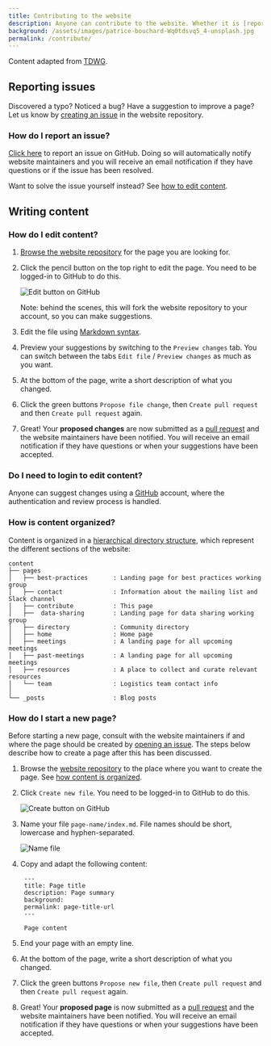 ```yaml
---
title: Contributing to the website
description: Anyone can contribute to the website. Whether it is [reporting an issue](#how-do-i-report-an-issue), [writing content](#how-do-i-edit-content) or [reviewing](#how-can-i-review-content), any help in keeping the website up to date and relevant is helpful. This page explains how.
background: /assets/images/patrice-bouchard-Wq0tdsvq5_4-unsplash.jpg
permalink: /contribute/
---
```


Content adapted from [TDWG](https://github.com/tdwg/website).

## Reporting issues

Discovered a typo? Noticed a bug? Have a suggestion to improve a page? Let us know by [creating an issue](https://github.com/atlantichabitatmodels/communityofpractice/issues/new) in the website repository.

### How do I report an issue?

[Click here](https://github.com/atlantichabitatmodels/communityofpractice/issues/new) to report an issue on GitHub. Doing so will automatically notify website maintainers and you will receive an email notification if they have questions or if the issue has been resolved.

Want to solve the issue yourself instead? See [how to edit content](#how-do-i-edit-content).

## Writing content

### How do I edit content?

1. [Browse the website repository](https://github.com/atlantichabitatmodels/communityofpractice) for the page you are looking for.
1. Click the pencil button on the top right to edit the page. You need to be logged-in to GitHub to do this.

    ![Edit button on GitHub](https://www.tdwg.org/static/pages/about/website-faq/edit-page-button.png)

    Note: behind the scenes, this will fork the website repository to your account, so you can make suggestions.

2. Edit the file using [Markdown syntax](https://guides.github.com/features/mastering-markdown/).
3. Preview your suggestions by switching to the `Preview changes` tab. You can switch between the tabs `Edit file` / `Preview changes` as much as you want.
4. At the bottom of the page, write a short description of what you changed.
5. Click the green buttons `Propose file change`, then `Create pull request` and then `Create pull request` again.
6. Great! Your **proposed changes** are now submitted as a [pull request](https://help.github.com/articles/about-pull-requests/) and the website maintainers have been notified. You will receive an email notification if they have questions or when your suggestions have been accepted.

### Do I need to login to edit content?

Anyone can suggest changes using a [GitHub](https://github.com/atlantichabitatmodels/communityofpractice) account, where the authentication and review process is handled.


### How is content organized?

Content is organized in a [hierarchical directory structure](https://github.com/atlantichabitatmodels/communityofpractice), which represent the different sections of the website:

```
content
├── pages
│   ├── best-practices       : Landing page for best practices working group
│   ├── contact              : Information about the mailing list and Slack channel
│   ├── contribute           : This page
│   ├──  data-sharing        : Landing page for data sharing working group
│   ├── directory            : Community directory
│   ├── home                 : Home page
│   ├── meetings             : A landing page for all upcoming meetings
│   ├── past-meetings        : A landing page for all upcoming meetings
│   ├── resources            : A place to collect and curate relevant resources
│   └── team                 : Logistics team contact info
│
└── _posts                   : Blog posts
```

### How do I start a new page?

Before starting a new page, consult with the website maintainers if and where the page should be created by [opening an issue](#how-do-i-report-an-issue). The steps below describe how to create a page after this has been discussed.

1. Browse the [website repository](https://github.com/atlantichabitatmodels/communityofpractices) to the place where you want to create the page. See [how content is organized](#how-is-content-organized).
2. Click `Create new file`. You need to be logged-in to GitHub to do this.

    ![Create button on GitHub](https://www.tdwg.org/static/pages/about/website-faq/create-page-button.png)

3. Name your file `page-name/index.md`. File names should be short, lowercase and hyphen-separated.

    ![Name file](https://www.tdwg.org/static/pages/about/website-faq/create-page-name.png)

4. Copy and adapt the following content:

        ---
        title: Page title
        description: Page summary
        background: 
        permalink: page-title-url
        ---

        Page content


5. End your page with an empty line.
6. At the bottom of the page, write a short description of what you changed.
7. Click the green buttons `Propose new file`, then `Create pull request` and then `Create pull request` again.
8. Great! Your **proposed page** is now submitted as a [pull request](https://help.github.com/articles/about-pull-requests/) and the website maintainers have been notified. You will receive an email notification if they have questions or when your suggestions have been accepted.

